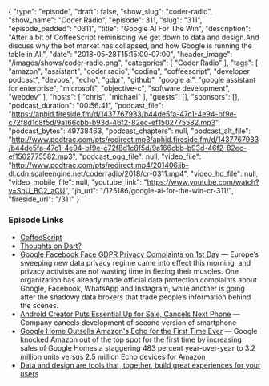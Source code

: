 {
  "type": "episode",
  "draft": false,
  "show_slug": "coder-radio",
  "show_name": "Coder Radio",
  "episode": 311,
  "slug": "311",
  "episode_padded": "0311",
  "title": "Google AI For The Win",
  "description": "After a bit of CoffeeScript reminiscing we get down to data and design.And discuss why the bot market has collapsed, and how Google is running the table in AI.",
  "date": "2018-05-28T15:15:00-07:00",
  "header_image": "/images/shows/coder-radio.png",
  "categories": [
    "Coder Radio"
  ],
  "tags": [
    "amazon",
    "assistant",
    "coder radio",
    "coding",
    "coffeescript",
    "developer podcast",
    "devops",
    "echo",
    "gdpr",
    "github",
    "google ai",
    "google assistant for enterprise",
    "microsoft",
    "objective-c",
    "software development",
    "webdev"
  ],
  "hosts": [
    "chris",
    "michael"
  ],
  "guests": [],
  "sponsors": [],
  "podcast_duration": "00:56:41",
  "podcast_file": "https://aphid.fireside.fm/d/1437767933/b44de5fa-47c1-4e94-bf9e-c72f8d1c8f5d/9a166cbb-b93d-46f2-82ec-ef1502775582.mp3",
  "podcast_bytes": 49738463,
  "podcast_chapters": null,
  "podcast_alt_file": "http://www.podtrac.com/pts/redirect.mp3/aphid.fireside.fm/d/1437767933/b44de5fa-47c1-4e94-bf9e-c72f8d1c8f5d/9a166cbb-b93d-46f2-82ec-ef1502775582.mp3",
  "podcast_ogg_file": null,
  "video_file": "http://www.podtrac.com/pts/redirect.mp4/201406.jb-dl.cdn.scaleengine.net/coderradio/2018/cr-0311.mp4",
  "video_hd_file": null,
  "video_mobile_file": null,
  "youtube_link": "https://www.youtube.com/watch?v=ShU_BC2_aCU",
  "jb_url": "/125186/google-ai-for-the-win-cr-311/",
  "fireside_url": "/311"
}


### Episode Links

  * [CoffeeScript](https://coffeescript.org/ "CoffeeScript")
  * [Thoughts on Dart?](https://pastebin.com/Xb3LMXPg "Thoughts on Dart?")
  * [Google Facebook Face GDPR Privacy Complaints on 1st Day](http://fortune.com/2018/05/25/google-facebook-gdpr-forced-consent/ "Google Facebook Face GDPR Privacy Complaints on 1st Day") — Europe’s sweeping new data privacy regime came into effect this morning, and privacy activists are not wasting time in flexing their muscles. One organization has already made official data protection complaints about Google, Facebook, WhatsApp and Instagram, while another is going after the shadowy data brokers that trade people’s information behind the scenes.
  * [Android Creator Puts Essential Up for Sale, Cancels Next Phone](https://www.bloomberg.com/news/articles/2018-05-24/andy-rubin-s-phone-maker-essential-is-said-to-consider-sale "Android Creator Puts Essential Up for Sale, Cancels Next Phone") — Company cancels development of second version of smartphone 
  * [Google Home Outsells Amazon's Echo for the First Time Ever](https://gizmodo.com/google-just-turned-a-huge-corner-in-the-smart-speaker-g-1826290334 "Google Home Outsells Amazon's Echo for the First Time Ever") — Google knocked Amazon out of the top spot for the first time by increasing sales of Google Homes a staggering 483 percent year-over-year to 3.2 million units versus 2.5 million Echo devices for Amazon
  * [Data and design are tools that, together, build great experiences for your users](https://www.oreilly.com/ideas/data-and-design-are-tools-that-together-build-great-experiences-for-your-users "Data and design are tools that, together, build great experiences for your users")


